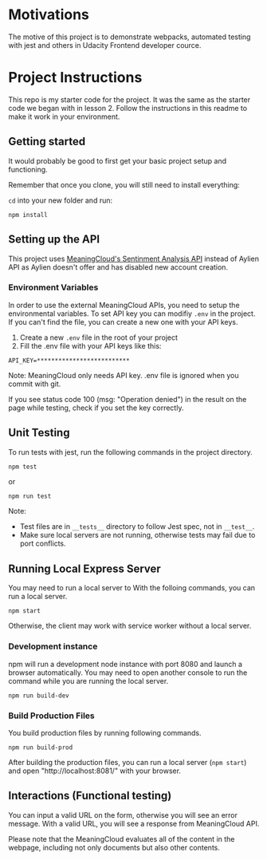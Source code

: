 # Motivations

The motive of this project is to demonstrate webpacks, automated testing with jest and others in Udacity Frontend developer cource.

# Project Instructions

This repo is my starter code for the project. 
It was the same as the starter code we began with in lesson 2. 
Follow the instructions in this readme to make it work in your environment.

## Getting started

It would probably be good to first get your basic project setup and functioning.

Remember that once you clone, you will still need to install everything:

`cd` into your new folder and run:
```
npm install
```

## Setting up the API

This project uses [MeaningCloud's Sentinment Analysis API](https://www.meaningcloud.com/developer/sentiment-analysis) instead of Aylien API as Aylien doesn't offer and has disabled new account creation. 

### Environment Variables

In order to use the external MeaningCloud APIs, you need to setup the environmental variables. To set API key you can modifiy ```.env``` in the project. If you can't find the file, you can create a new one with your API keys.

1. Create a new ```.env``` file in the root of your project
1. Fill the .env file with your API keys like this:
```
API_KEY=**************************
```

Note: MeaningCloud only needs API key. .env file is ignored when you commit with git.

If you see status code 100 (msg: "Operation denied") in the result on the page while testing, check if you set the key correctly.


## Unit Testing

To run tests with jest, run the following commands in the project directory.
```bash
npm test
```
or
```
npm run test
```

Note: 
- Test files are in ```__tests__``` directory to follow Jest spec, not in ```__test__```.
- Make sure local servers are not running, otherwise tests may fail due to port conflicts.

## Running Local Express Server

You may need to run a local server to 
With the folloing commands, you can run a local server.
```
npm start
```

Otherwise, the client may work with service worker without a local server.

### Development instance
npm will run a development node instance with port 8080 and launch a browser automatically. You may need to open another console to run the command while you are running the local server.
```
npm run build-dev
```

### Build Production Files

You build production files by running following commands.
```
npm run build-prod
```
After building the production files, you can run a local server (```npm start```) and open "http://localhost:8081/" with your browser.

## Interactions (Functional testing)

You can input a valid URL on the form, otherwise you will see an error message. With a valid URL, you will see a response from MeaningCloud API.

Please note that the MeaningCloud evaluates all of the content in the webpage, including not only documents but also other contents.
